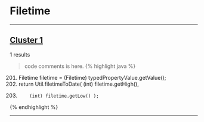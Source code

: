 # Filetime

***

## [Cluster 1](./1)
1 results
> code comments is here.
{% highlight java %}
201. Filetime filetime = (Filetime) typedPropertyValue.getValue();
202. return Util.filetimeToDate( (int) filetime.getHigh(),
203.         (int) filetime.getLow() );
{% endhighlight %}

***

